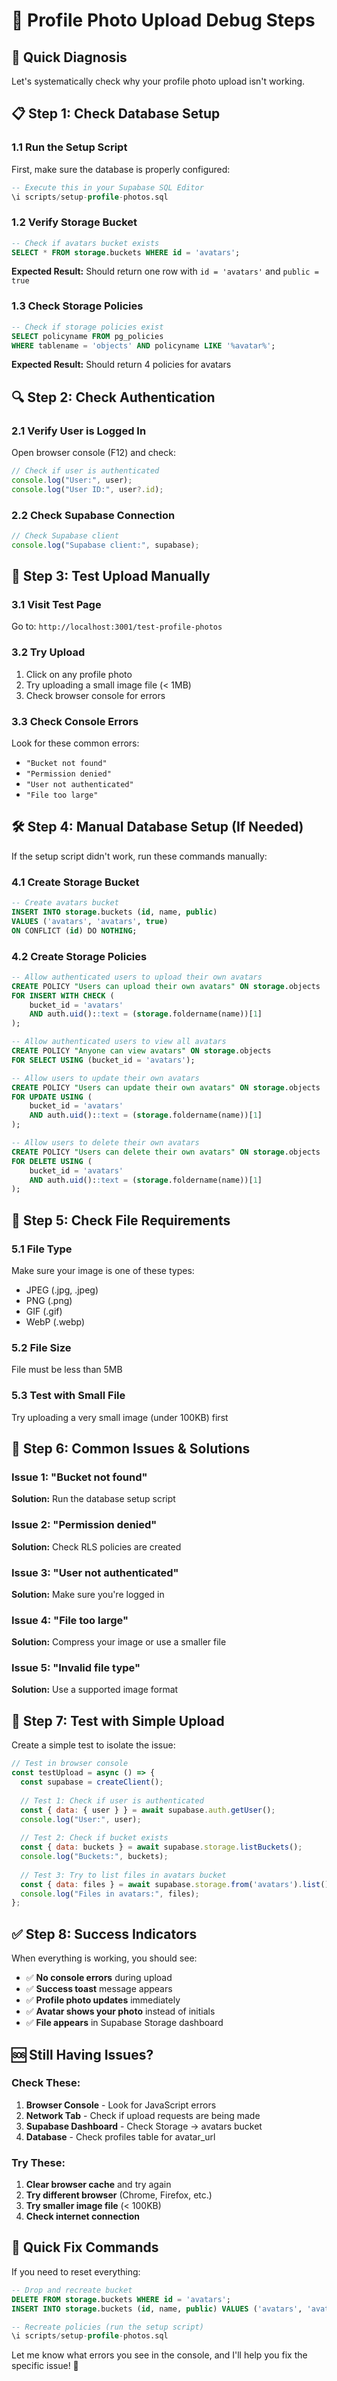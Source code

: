 # 🔧 Profile Photo Upload Debug Steps

## 🚨 **Quick Diagnosis**

Let's systematically check why your profile photo upload isn't working.

## 📋 **Step 1: Check Database Setup**

### **1.1 Run the Setup Script**
First, make sure the database is properly configured:

```sql
-- Execute this in your Supabase SQL Editor
\i scripts/setup-profile-photos.sql
```

### **1.2 Verify Storage Bucket**
```sql
-- Check if avatars bucket exists
SELECT * FROM storage.buckets WHERE id = 'avatars';
```

**Expected Result:** Should return one row with `id = 'avatars'` and `public = true`

### **1.3 Check Storage Policies**
```sql
-- Check if storage policies exist
SELECT policyname FROM pg_policies 
WHERE tablename = 'objects' AND policyname LIKE '%avatar%';
```

**Expected Result:** Should return 4 policies for avatars

## 🔍 **Step 2: Check Authentication**

### **2.1 Verify User is Logged In**
Open browser console (F12) and check:
```javascript
// Check if user is authenticated
console.log("User:", user);
console.log("User ID:", user?.id);
```

### **2.2 Check Supabase Connection**
```javascript
// Check Supabase client
console.log("Supabase client:", supabase);
```

## 🧪 **Step 3: Test Upload Manually**

### **3.1 Visit Test Page**
Go to: `http://localhost:3001/test-profile-photos`

### **3.2 Try Upload**
1. Click on any profile photo
2. Try uploading a small image file (< 1MB)
3. Check browser console for errors

### **3.3 Check Console Errors**
Look for these common errors:
- `"Bucket not found"`
- `"Permission denied"`
- `"User not authenticated"`
- `"File too large"`

## 🛠️ **Step 4: Manual Database Setup (If Needed)**

If the setup script didn't work, run these commands manually:

### **4.1 Create Storage Bucket**
```sql
-- Create avatars bucket
INSERT INTO storage.buckets (id, name, public)
VALUES ('avatars', 'avatars', true)
ON CONFLICT (id) DO NOTHING;
```

### **4.2 Create Storage Policies**
```sql
-- Allow authenticated users to upload their own avatars
CREATE POLICY "Users can upload their own avatars" ON storage.objects
FOR INSERT WITH CHECK (
    bucket_id = 'avatars' 
    AND auth.uid()::text = (storage.foldername(name))[1]
);

-- Allow authenticated users to view all avatars
CREATE POLICY "Anyone can view avatars" ON storage.objects
FOR SELECT USING (bucket_id = 'avatars');

-- Allow users to update their own avatars
CREATE POLICY "Users can update their own avatars" ON storage.objects
FOR UPDATE USING (
    bucket_id = 'avatars' 
    AND auth.uid()::text = (storage.foldername(name))[1]
);

-- Allow users to delete their own avatars
CREATE POLICY "Users can delete their own avatars" ON storage.objects
FOR DELETE USING (
    bucket_id = 'avatars' 
    AND auth.uid()::text = (storage.foldername(name))[1]
);
```

## 🔧 **Step 5: Check File Requirements**

### **5.1 File Type**
Make sure your image is one of these types:
- JPEG (.jpg, .jpeg)
- PNG (.png)
- GIF (.gif)
- WebP (.webp)

### **5.2 File Size**
File must be less than 5MB

### **5.3 Test with Small File**
Try uploading a very small image (under 100KB) first

## 🚨 **Step 6: Common Issues & Solutions**

### **Issue 1: "Bucket not found"**
**Solution:** Run the database setup script

### **Issue 2: "Permission denied"**
**Solution:** Check RLS policies are created

### **Issue 3: "User not authenticated"**
**Solution:** Make sure you're logged in

### **Issue 4: "File too large"**
**Solution:** Compress your image or use a smaller file

### **Issue 5: "Invalid file type"**
**Solution:** Use a supported image format

## 🧪 **Step 7: Test with Simple Upload**

Create a simple test to isolate the issue:

```javascript
// Test in browser console
const testUpload = async () => {
  const supabase = createClient();
  
  // Test 1: Check if user is authenticated
  const { data: { user } } = await supabase.auth.getUser();
  console.log("User:", user);
  
  // Test 2: Check if bucket exists
  const { data: buckets } = await supabase.storage.listBuckets();
  console.log("Buckets:", buckets);
  
  // Test 3: Try to list files in avatars bucket
  const { data: files } = await supabase.storage.from('avatars').list();
  console.log("Files in avatars:", files);
};
```

## ✅ **Step 8: Success Indicators**

When everything is working, you should see:

- ✅ **No console errors** during upload
- ✅ **Success toast** message appears
- ✅ **Profile photo updates** immediately
- ✅ **Avatar shows your photo** instead of initials
- ✅ **File appears** in Supabase Storage dashboard

## 🆘 **Still Having Issues?**

### **Check These:**

1. **Browser Console** - Look for JavaScript errors
2. **Network Tab** - Check if upload requests are being made
3. **Supabase Dashboard** - Check Storage → avatars bucket
4. **Database** - Check profiles table for avatar_url

### **Try These:**

1. **Clear browser cache** and try again
2. **Try different browser** (Chrome, Firefox, etc.)
3. **Try smaller image file** (< 100KB)
4. **Check internet connection**

## 🎯 **Quick Fix Commands**

If you need to reset everything:

```sql
-- Drop and recreate bucket
DELETE FROM storage.buckets WHERE id = 'avatars';
INSERT INTO storage.buckets (id, name, public) VALUES ('avatars', 'avatars', true);

-- Recreate policies (run the setup script)
\i scripts/setup-profile-photos.sql
```

Let me know what errors you see in the console, and I'll help you fix the specific issue! 🚀
